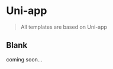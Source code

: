 # Uni-app

> All templates are based on Uni-app


## Blank

<LogoBadge name="uni-app" />

coming soon...